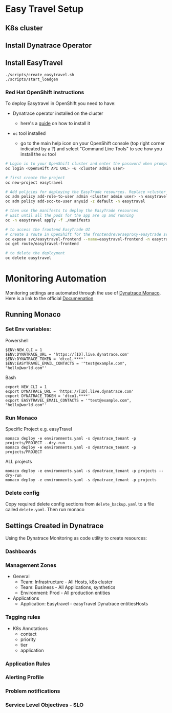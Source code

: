 # Easy Travel Setup

## K8s cluster

## Install Dynatrace Operator

## Install EasyTravel
```
./scripts/create_easytravel.sh
./scripts/start_loadgen
```
### Red Hat OpenShift instructions

To deploy Easytravel in OpenShift you need to have:

- Dynatrace operator installed on the cluster
  - here's a [guide](https://docs.dynatrace.com/docs/setup-and-configuration/setup-on-k8s/installation/other/ocp-operator-hub) on how to install it

- `oc` tool installed
  - go to the main help icon on your OpenShift console (top right corner indicated by a ?) and select "Command Line Tools" to see how you install the `oc` tool 

```bash
# Login in to your OpenShift cluster and enter the password when prompted. . Replace <cluster admin user> with your admin user name.
oc login <OpenSHift API URL> -u <cluster admin user>

# first create the project
oc new-project easytravel

# Add policies for deploying the EasyTrade resources. Replace <cluster admin user> with your admin user name.
oc adm policy add-role-to-user admin <cluster admin user> -n easytravel
oc adm policy add-scc-to-user anyuid -z default -n easytravel 

# then use the manifests to deploy the EasyTrade resources
# wait until all the pods for the app are up and running
oc -n easytravel apply -f ./manifests

# to access the frontend EasyTrade UI
# create a route in OpenShift for the frontendreverseproxy-easytrade service
oc expose svc/easytravel-frontend --name=easytravel-frontend -n easytravel
oc get route/easytravel-frontend

# to delete the deployment
oc delete easytravel
```


# Monitoring Automation
Monitoring settings are automated through the use of [Dynatrace Monaco](https://github.com/dynatrace-oss/dynatrace-monitoring-as-code_). Here is a link to the official [Documenation](https://dynatrace-oss.github.io/dynatrace-monitoring-as-code/)

## Running Monaco
### Set Env variables:
Powershell
```
$ENV:NEW_CLI = 1
$ENV:DYNATRACE_URL = 'https://[ID].live.dynatrace.com'
$ENV:DYNATRACE_TOKEN = 'dtco1.****'
$ENV:EASYTRAVEL_EMAIL_CONTACTS = '"test@example.com", "hello@world.com"'
```

Bash
```
export NEW_CLI = 1
export DYNATRACE_URL = 'https://[ID].live.dynatrace.com'
export DYNATRACE_TOKEN = 'dtco1.****'
export EASYTRAVEL_EMAIL_CONTACTS = '"test@example.com", "hello@world.com"'
```

### Run Monaco
Specific Project e.g. easyTravel
```
monaco deploy -e environments.yaml -s dynatrace_tenant -p projects/PROJECT --dry-run
monaco deploy -e environments.yaml -s dynatrace_tenant -p projects/PROJECT
```

ALL projects
```
monaco deploy -e environments.yaml -s dynatrace_tenant -p projects --dry-run
monaco deploy -e environments.yaml -s dynatrace_tenant -p projects
```

### Delete config
Copy required delete config sections from `delete_backup.yaml` to a file called `delete.yaml`. Then run monaco

## Settings Created in Dynatrace
Using the Dynatrace Monitoring as code utility to create resources:
### Dashboards
### Management Zones
* General
    * Team: Infrastructure - All Hosts, k8s cluster
    * Team: Business - All Applications, synthetics
    * Environment: Prod - All production entities
* Applications
    * Application: Easytravel - easyTravel Dynatrace entitiesHosts
### Tagging rules
* K8s Annotations
    * contact
    * priority
    * tier
    * application
### Application Rules

### Alerting Profile

### Problem notifications

### Service Level Objectives - SLO
